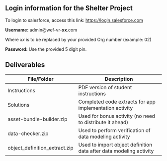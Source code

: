 ## Login information for the Shelter Project

To login to salesforce, access this link:
https://login.salesforce.com

**Username:**
admin@wef-vr-**xx**.com

Where *xx* is to be replaced by your provided Org number (example: 02)

**Password:**
Use the provided 5 digit pin.

## Deliverables

File/Folder | Description
--- | ---
Instructions | PDF version of student instructions
Solutions | Completed code extracts for app implementation activity
asset-bundle-builder.zip | Used for bonus activity (no need to distribute it ahead)
data-checker.zip | Used to perform verification of data modeling activity
object_definition_extract.zip | Used to import object definition data after data modeling activity
